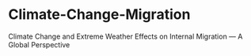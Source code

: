 # Climate-Change-Migration
Climate Change and Extreme Weather Effects on Internal Migration — A Global Perspective
